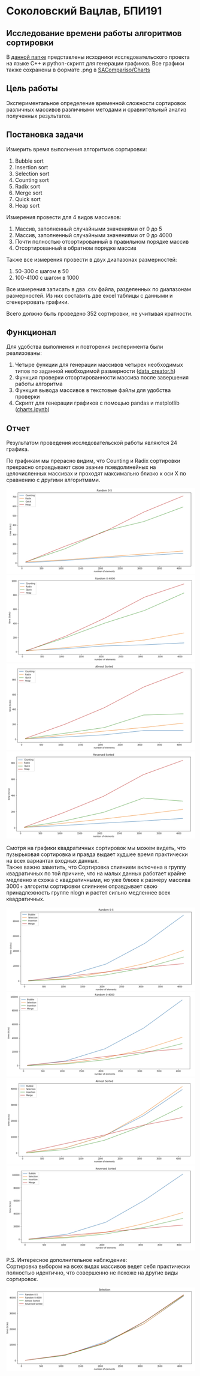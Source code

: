 # Соколовский Вацлав, БПИ191
## Исследование времени работы алгоритмов сортировки

В [данной папке](https://github.com/RinokuS/SortingAlgorithms/SAComparison) представлены исходники исследовательского проекта на языке C++ и python-скрипт для генерации графиков. Все графики также сохранены в формате .png в [SACompariso/Charts](https://github.com/RinokuS/SortingAlgorithms/tree/main/SAComparison/Charts)

## Цель работы
Экспериментальное определение временной сложности сортировок различных массивов различными методами и сравнительный анализ полученных результатов.

## Постановка задачи
Измерить время выполнения алгоритмов сортировки:
1. Bubble sort
2. Insertion sort
3. Selection sort
4. Counting sort
5. Radix sort
6. Merge sort
7. Quick sort
8. Heap sort

Измерения провести для 4 видов массивов:
1. Массив, заполненный случайными значениями от 0 до 5
2. Массив, заполненный случайными значениями от 0 до 4000
3. Почти полностью отсортированный в правильном порядке массив
4. Отсортированный в обратном порядке массив

Также все измерения провести в двух диапазонах размерностей:
1. 50-300 с шагом в 50
2. 100-4100 с шагом в 1000

Все измерения записать в два .csv файла, разделенных по диапазонам размерностей. Из них составить две excel таблицы с данными и сгенерировать графики.

Всего должно быть проведено 352 сортировки, не учитывая кратности.

## Функционал
Для удобства выполнения и повторения эксперимента были реализованы:
1. Четыре функции для генерации массивов четырех необходимых типов по заданной необходимой размерности ([data_creator.h](https://github.com/RinokuS/SortingAlgorithms/blob/main/SAComparison/data_creator.h))
2. Функция проверки отсортированности массива после завершения работы алгоритма 
3. Функция вывода массивов в текстовые файлы для удобства проверки
4. Скрипт для генерации графиков с помощью pandas и matplotlib ([charts.ipynb](https://github.com/RinokuS/SortingAlgorithms/blob/main/SAComparison/charts.ipynb))

## Отчет
Результатом проведения исследовательской работы являются 24 графика.

По графикам мы прерасно видим, что Counting и Radix сортировки прекрасно оправдывают свое звание псевдолинейных на целочисленных массивах и проходят максимально близко к оси Х по сравнению с другими алгоритмами.

![big_r0-5](Charts/Big/ByArrsTypes/SecondGroup/Big_R0-5_2.png)
![big_r0-4000](Charts/Big/ByArrsTypes/SecondGroup/Big_R0-4000_2.png)
![big_AS](Charts/Big/ByArrsTypes/SecondGroup/Big_AS_2.png)
![big_RS](Charts/Big/ByArrsTypes/SecondGroup/Big_RS_2.png)

Смотря на графики квадратичных сортировок мы можем видеть, что пузырьковая сортировка и правда выдает худшее время практически на всех вариантах входных данных. <br>
Также важно заметить, что Сортировка слиянием включена в группу квадратичных по той причине, что на малых данных работает крайне медленно и схожа с квадратичными, но уже ближе к размеру массива 3000+ алгоритм сортировки слиянием оправдывает свою принадлежность группе nlogn и растет сильно медленнее всех квадратичных.

![big_r0-5](Charts/Big/ByArrsTypes/FirstGroup/Big_R0-5_1.png)
![big_r0-4000](Charts/Big/ByArrsTypes/FirstGroup/Big_R0-4000_1.png)
![big_AS](Charts/Big/ByArrsTypes/FirstGroup/Big_AS_1.png)
![big_RS](Charts/Big/ByArrsTypes/FirstGroup/Big_RS_1.png)

P.S. Интересное дополнительное наблюдение: <br>
Сортировка выбором на всех видах массивов ведет себя практически полностью идентично, что совершенно не похоже на другие виды сортировок.

![selection](Charts/Big/BySortTypes/Big_Selection.png)

